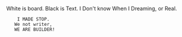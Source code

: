 White is board. Black is Text. 
       I Don't know
  When I Dreaming, or Real.




        I MADE STOP.
       We not writer, 
       WE ARE BUILDER!
